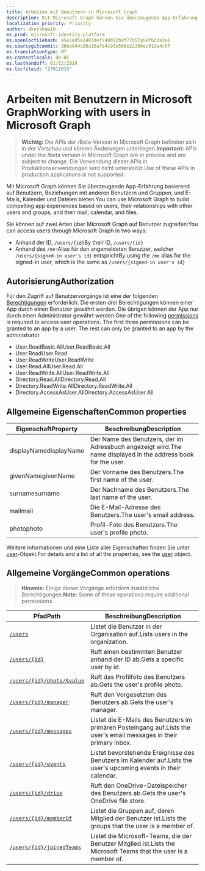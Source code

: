 ```yaml
---
title: Arbeiten mit Benutzern in Microsoft Graph
description: Mit Microsoft Graph können Sie überzeugende App-Erfahrung basierend auf Benutzern, Beziehungen mit anderen Benutzern und Gruppen, und E-Mails, Kalender und Dateien bieten.
localization_priority: Priority
author: dkershaw10
ms.prod: microsoft-identity-platform
ms.openlocfilehash: a5e1ed5a2403def740d92b9f77d57a58f6d1a3e6
ms.sourcegitcommit: 36be044c89a19af84c93e586e22200ec919e4c9f
ms.translationtype: MT
ms.contentlocale: de-DE
ms.lasthandoff: 01/12/2019
ms.locfileid: "27912015"
---
```

# <a name="working-with-users-in-microsoft-graph"></a><span data-ttu-id="7c595-103">Arbeiten mit Benutzern in Microsoft Graph</span><span class="sxs-lookup"><span data-stu-id="7c595-103">Working with users in Microsoft Graph</span></span>

> <span data-ttu-id="7c595-104">**Wichtig:** Die APIs der /Beta-Version in Microsoft Graph befinden sich in der Vorschau und können Änderungen unterliegen.</span><span class="sxs-lookup"><span data-stu-id="7c595-104">**Important:** APIs under the /beta version in Microsoft Graph are in preview and are subject to change.</span></span> <span data-ttu-id="7c595-105">Die Verwendung dieser APIs in Produktionsanwendungen wird nicht unterstützt.</span><span class="sxs-lookup"><span data-stu-id="7c595-105">Use of these APIs in production applications is not supported.</span></span>

<span data-ttu-id="7c595-106">Mit Microsoft Graph können Sie überzeugende App-Erfahrung basierend auf Benutzern, Beziehungen mit anderen Benutzern und Gruppen, und E-Mails, Kalender und Dateien bieten.</span><span class="sxs-lookup"><span data-stu-id="7c595-106">You can use Microsoft Graph to build compelling app experiences based on users, their relationships with other users and groups, and their mail, calendar, and files.</span></span>

<span data-ttu-id="7c595-107">Sie können auf zwei Arten über Microsoft Graph auf Benutzer zugreifen:</span><span class="sxs-lookup"><span data-stu-id="7c595-107">You can access users through Microsoft Graph in two ways:</span></span>

- <span data-ttu-id="7c595-108">Anhand der ID, `/users/{id}`</span><span class="sxs-lookup"><span data-stu-id="7c595-108">By their ID, `/users/{id}`</span></span> 
- <span data-ttu-id="7c595-109">Anhand des `/me`-Alias für den angemeldeten Benutzer, welcher `/users/{signed-in user's id}` entspricht</span><span class="sxs-lookup"><span data-stu-id="7c595-109">By using the `/me` alias for the signed-in user, which is the same as `/users/{signed-in user's id}`</span></span>

## <a name="authorization"></a><span data-ttu-id="7c595-110">Autorisierung</span><span class="sxs-lookup"><span data-stu-id="7c595-110">Authorization</span></span>
<span data-ttu-id="7c595-p102">Für den Zugriff auf Benutzervorgänge ist eine der folgenden [Berechtigungen](https://developer.microsoft.com/graph/docs/authorization/permission_scopes) erforderlich. Die ersten drei Berechtigungen können einer App durch einen Benutzer gewährt werden. Die übrigen können der App nur durch einen Administrator gewährt werden.</span><span class="sxs-lookup"><span data-stu-id="7c595-p102">One of the following [permissions](https://developer.microsoft.com/graph/docs/authorization/permission_scopes) is required to access user operations. The first three permissions can be granted to an app by a user. The rest can only be granted to an app by the administrator.</span></span>

- <span data-ttu-id="7c595-114">User.ReadBasic.All</span><span class="sxs-lookup"><span data-stu-id="7c595-114">User.ReadBasic.All</span></span>
- <span data-ttu-id="7c595-115">User.Read</span><span class="sxs-lookup"><span data-stu-id="7c595-115">User.Read</span></span>
- <span data-ttu-id="7c595-116">User.ReadWrite</span><span class="sxs-lookup"><span data-stu-id="7c595-116">User.ReadWrite</span></span>
- <span data-ttu-id="7c595-117">User.Read.All</span><span class="sxs-lookup"><span data-stu-id="7c595-117">User.Read.All</span></span>
- <span data-ttu-id="7c595-118">User.ReadWrite.All</span><span class="sxs-lookup"><span data-stu-id="7c595-118">User.ReadWrite.All</span></span>
- <span data-ttu-id="7c595-119">Directory.Read.All</span><span class="sxs-lookup"><span data-stu-id="7c595-119">Directory.Read.All</span></span>
- <span data-ttu-id="7c595-120">Directory.ReadWrite.All</span><span class="sxs-lookup"><span data-stu-id="7c595-120">Directory.ReadWrite.All</span></span>
- <span data-ttu-id="7c595-121">Directory.AccessAsUser.All</span><span class="sxs-lookup"><span data-stu-id="7c595-121">Directory.AccessAsUser.All</span></span>

## <a name="common-properties"></a><span data-ttu-id="7c595-122">Allgemeine Eigenschaften</span><span class="sxs-lookup"><span data-stu-id="7c595-122">Common properties</span></span>

| <span data-ttu-id="7c595-123">Eigenschaft</span><span class="sxs-lookup"><span data-stu-id="7c595-123">Property</span></span> | <span data-ttu-id="7c595-124">Beschreibung</span><span class="sxs-lookup"><span data-stu-id="7c595-124">Description</span></span> |
|----------|-------------|
| <span data-ttu-id="7c595-125">displayName</span><span class="sxs-lookup"><span data-stu-id="7c595-125">displayName</span></span> | <span data-ttu-id="7c595-126">Der Name des Benutzers, der im Adressbuch angezeigt wird.</span><span class="sxs-lookup"><span data-stu-id="7c595-126">The name displayed in the address book for the user.</span></span>|
|<span data-ttu-id="7c595-127">givenName</span><span class="sxs-lookup"><span data-stu-id="7c595-127">givenName</span></span>| <span data-ttu-id="7c595-128">Der Vorname des Benutzers.</span><span class="sxs-lookup"><span data-stu-id="7c595-128">The first name of the user.</span></span> |
|<span data-ttu-id="7c595-129">surname</span><span class="sxs-lookup"><span data-stu-id="7c595-129">surname</span></span>| <span data-ttu-id="7c595-130">Der Nachname des Benutzers.</span><span class="sxs-lookup"><span data-stu-id="7c595-130">The last name of the user.</span></span> |
|<span data-ttu-id="7c595-131">mail</span><span class="sxs-lookup"><span data-stu-id="7c595-131">mail</span></span>| <span data-ttu-id="7c595-132">Die E-Mail-Adresse des Benutzers.</span><span class="sxs-lookup"><span data-stu-id="7c595-132">The user's email address.</span></span> |
|<span data-ttu-id="7c595-133">photo</span><span class="sxs-lookup"><span data-stu-id="7c595-133">photo</span></span>| <span data-ttu-id="7c595-134">Profil-Foto des Benutzers.</span><span class="sxs-lookup"><span data-stu-id="7c595-134">The user's profile photo.</span></span> |

<span data-ttu-id="7c595-135">Weitere Informationen und eine Liste aller Eigenschaften finden Sie unter [user](user.md)-Objekt.</span><span class="sxs-lookup"><span data-stu-id="7c595-135">For details and a list of all the properties, see the [user](user.md) object.</span></span>

## <a name="common-operations"></a><span data-ttu-id="7c595-136">Allgemeine Vorgänge</span><span class="sxs-lookup"><span data-stu-id="7c595-136">Common operations</span></span>
><span data-ttu-id="7c595-137">**Hinweis:** Einige dieser Vorgänge erfordern zusätzliche Berechtigungen.</span><span class="sxs-lookup"><span data-stu-id="7c595-137">**Note:** Some of these operations require additional permissions.</span></span>

| <span data-ttu-id="7c595-138">Pfad</span><span class="sxs-lookup"><span data-stu-id="7c595-138">Path</span></span>    | <span data-ttu-id="7c595-139">Beschreibung</span><span class="sxs-lookup"><span data-stu-id="7c595-139">Description</span></span> |
|---------|-------------|
|[`/users`](../api/user-list.md) | <span data-ttu-id="7c595-140">Listet die Benutzer in der Organisation auf.</span><span class="sxs-lookup"><span data-stu-id="7c595-140">Lists users in the organization.</span></span> |
|[`/users/{id}`](../api/user-get.md) | <span data-ttu-id="7c595-141">Ruft einen bestimmten Benutzer anhand der ID ab.</span><span class="sxs-lookup"><span data-stu-id="7c595-141">Gets a specific user by id.</span></span> |
|[`/users/{id}/photo/$value`](../api/profilephoto-get.md)| <span data-ttu-id="7c595-142">Ruft das Profilfoto des Benutzers ab.</span><span class="sxs-lookup"><span data-stu-id="7c595-142">Gets the user's profile photo.</span></span> |
|[`/users/{id}/manager`](../api/user-list-manager.md) | <span data-ttu-id="7c595-143">Ruft den Vorgesetzten des Benutzers ab.</span><span class="sxs-lookup"><span data-stu-id="7c595-143">Gets the user's manager.</span></span> |
|[`/users/{id}/messages`](../api/user-list-messages.md)| <span data-ttu-id="7c595-144">Listet die E-Mails des Benutzers im primären Posteingang auf.</span><span class="sxs-lookup"><span data-stu-id="7c595-144">Lists the user's email messages in their primary inbox.</span></span> |
|[`/users/{id}/events`](../api/user-list-events.md) | <span data-ttu-id="7c595-145">Listet bevorstehende Ereignisse des Benutzers im Kalender auf.</span><span class="sxs-lookup"><span data-stu-id="7c595-145">Lists the user's upcoming events in their calendar.</span></span> |
|[`/users/{id}/drive`](../api/drive-get.md)| <span data-ttu-id="7c595-146">Ruft den OneDrive-Dateispeicher des Benutzers ab.</span><span class="sxs-lookup"><span data-stu-id="7c595-146">Gets the user's OneDrive file store.</span></span> |
|[`/users/{id}/memberOf`](../api/user-list-memberof.md)| <span data-ttu-id="7c595-147">Listet die Gruppen auf, deren Mitglied der Benutzer ist.</span><span class="sxs-lookup"><span data-stu-id="7c595-147">Lists the groups that the user is a member of.</span></span> |
|[`/users/{id}/joinedTeams`](../api/user-list-joinedteams.md)| <span data-ttu-id="7c595-148">Listet die Microsoft-Teams, die der Benutzer Mitglied ist.</span><span class="sxs-lookup"><span data-stu-id="7c595-148">Lists the Microsoft Teams that the user is a member of.</span></span> |
